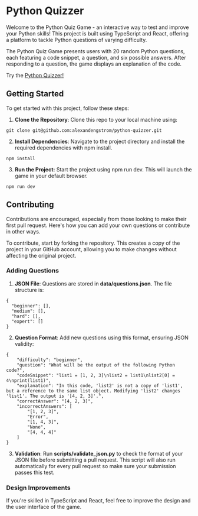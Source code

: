 # Python Quizzer

Welcome to the Python Quiz Game - an interactive way to test and improve your Python skills! This project is built using TypeScript and React, offering a platform to tackle Python questions of varying difficulty.

The Python Quiz Game presents users with 20 random Python questions, each featuring a code snippet, a question, and six possible answers. After responding to a question, the game displays an explanation of the code.

Try the <a href="https://alexandengstrom.github.io/python-quizzer/">Python Quizzer!</a>

## Getting Started

To get started with this project, follow these steps:

1. **Clone the Repository**: Clone this repo to your local machine using:

```
git clone git@github.com:alexandengstrom/python-quizzer.git
```

2. **Install Dependencies**: Navigate to the project directory and install the required dependencies with npm install.

```
npm install
```

3. **Run the Project:** Start the project using npm run dev. This will launch the game in your default browser.

```
npm run dev
```

## Contributing

Contributions are encouraged, especially from those looking to make their first pull request. Here's how you can add your own questions or contribute in other ways.

To contribute, start by forking the repository. This creates a copy of the project in your GitHub account, allowing you to make changes without affecting the original project.

### Adding Questions

1. **JSON File**: Questions are stored in **data/questions.json**. The file structure is:

```
{
  "beginner": [],
  "medium": [],
  "hard": [],
  "expert": []
}
```

2. **Question Format**: Add new questions using this format, ensuring JSON validity:

```
{
    "difficulty": "beginner",
    "question": "What will be the output of the following Python code?",
    "codeSnippet": "list1 = [1, 2, 3]\nlist2 = list1\nlist2[0] = 4\nprint(list1)",
    "explanation": "In this code, 'list2' is not a copy of 'list1', but a reference to the same list object. Modifying 'list2' changes 'list1'. The output is '[4, 2, 3]'.",
    "correctAnswer": "[4, 2, 3]",
    "incorrectAnswers": [
        "[1, 2, 3]",
        "Error",
        "[1, 4, 3]",
        "None",
        "[4, 4, 4]"
    ]
}
```

3. **Validation**: Run **scripts/validate_json.py** to check the format of your JSON file before submitting a pull request. This script will also run automatically for every pull request so make sure your submission passes this test.

### Design Improvements

If you're skilled in TypeScript and React, feel free to improve the design and the user interface of the game.
